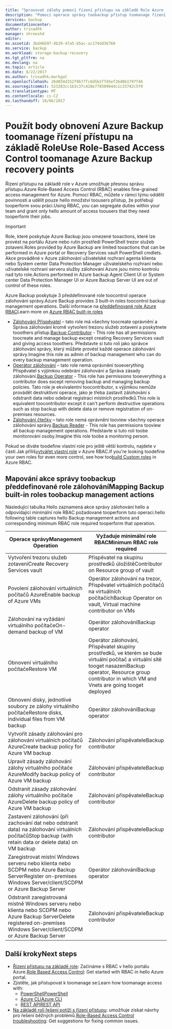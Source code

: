 ```yaml
---
title: "Spravovat zálohy pomocí řízení přístupu na základě Role Azure | Microsoft Docs"
description: "Pomocí operace správy toobackup přístup toomanage řízení přístupu na základě Role v trezoru služeb zotavení."
services: backup
documentationcenter: 
author: trinadhk
manager: shreeshd
editor: 
ms.assetid: 3bd46b97-4b29-47a5-b5ac-ac174dd36760
ms.service: backup
ms.workload: storage-backup-recovery
ms.tgt_pltfrm: na
ms.devlang: na
ms.topic: article
ms.date: 8/22/2017
ms.author: trinadhk;markgal
ms.openlocfilehash: 26d034d152f9b77fc6d5b2ffd5ef2648b1797f46
ms.sourcegitcommit: 523283cc1b3c37c428e77850964dc1c33742c5f0
ms.translationtype: MT
ms.contentlocale: cs-CZ
ms.lasthandoff: 10/06/2017
---
```

# <a name="use-role-based-access-control-toomanage-azure-backup-recovery-points"></a><span data-ttu-id="17a97-103">Použít body obnovení Azure Backup toomanage řízení přístupu na základě Role</span><span class="sxs-lookup"><span data-stu-id="17a97-103">Use Role-Based Access Control toomanage Azure Backup recovery points</span></span>
<span data-ttu-id="17a97-104">Řízení přístupu na základě role v Azure umožňuje přesnou správu přístupu.</span><span class="sxs-lookup"><span data-stu-id="17a97-104">Azure Role-Based Access Control (RBAC) enables fine-grained access management for Azure.</span></span> <span data-ttu-id="17a97-105">Pomocí RBAC, můžete v rámci týmu oddělit povinností a udělit pouze hello množství toousers přístup, že potřebují tooperform svou práci.</span><span class="sxs-lookup"><span data-stu-id="17a97-105">Using RBAC, you can segregate duties within your team and grant only hello amount of access toousers that they need tooperform their jobs.</span></span>

> [!IMPORTANT]
> <span data-ttu-id="17a97-106">Role, které poskytuje Azure Backup jsou omezené tooactions, které lze provést na portálu Azure nebo rutin prostředí PowerShell trezor služeb zotavení.</span><span class="sxs-lookup"><span data-stu-id="17a97-106">Roles provided by Azure Backup are limited tooactions that can be performed in Azure portal or Recovery Services vault PowerShell cmdlets.</span></span> <span data-ttu-id="17a97-107">Akce prováděné v Azure zálohování uživatelské rozhraní agenta klienta nebo System center Data Protection Manager uživatelského rozhraní nebo uživatelské rozhraní serveru služby zálohování Azure jsou mimo kontrolu nad tyto role.</span><span class="sxs-lookup"><span data-stu-id="17a97-107">Actions performed in Azure backup Agent Client UI or System center Data Protection Manager UI or Azure Backup Server UI are out of control of these roles.</span></span>

<span data-ttu-id="17a97-108">Azure Backup poskytuje 3 předdefinované role toocontrol operace zálohování správy.</span><span class="sxs-lookup"><span data-stu-id="17a97-108">Azure Backup provides 3 built-in roles toocontrol backup management operations.</span></span> <span data-ttu-id="17a97-109">Další informace na [předdefinované role Azure RBAC](../active-directory/role-based-access-built-in-roles.md)</span><span class="sxs-lookup"><span data-stu-id="17a97-109">Learn more on [Azure RBAC built-in roles](../active-directory/role-based-access-built-in-roles.md)</span></span>

* <span data-ttu-id="17a97-110">[Zálohování Přispěvatel](../active-directory/role-based-access-built-in-roles.md#backup-contributor) – tato role má všechny toocreate oprávnění a Správa zálohování kromě vytvoření trezoru služeb zotavení a poskytnete tooothers přístup.</span><span class="sxs-lookup"><span data-stu-id="17a97-110">[Backup Contributor](../active-directory/role-based-access-built-in-roles.md#backup-contributor) - This role has all permissions toocreate and manage backup except creating Recovery Services vault and giving access tooothers.</span></span> <span data-ttu-id="17a97-111">Představte si tuto roli jako správce zálohování správy, který můžete provést každé operace zálohování správy.</span><span class="sxs-lookup"><span data-stu-id="17a97-111">Imagine this role as admin of backup management who can do every backup management operation.</span></span>
* <span data-ttu-id="17a97-112">[Operátor zálohování](../active-directory/role-based-access-built-in-roles.md#backup-operator) – tato role nemá oprávnění tooeverything Přispěvatel s výjimkou odebrání zálohování a Správa zásady zálohování.</span><span class="sxs-lookup"><span data-stu-id="17a97-112">[Backup Operator](../active-directory/role-based-access-built-in-roles.md#backup-operator) - This role has permissions tooeverything a contributor does except removing backup and managing backup policies.</span></span> <span data-ttu-id="17a97-113">Tato role je ekvivalentní toocontributor, s výjimkou nemůže provádět destruktivní operace, jako je třeba zastavit zálohování s odstranit data nebo odebrat registraci místních prostředků.</span><span class="sxs-lookup"><span data-stu-id="17a97-113">This role is equivalent toocontributor except it can't perform destructive operations such as stop backup with delete data or remove registration of on-premises resources.</span></span>
* <span data-ttu-id="17a97-114">[Zálohování čtečky](../active-directory/role-based-access-built-in-roles.md#backup-reader) – tato role nemá oprávnění tooview všechny operace zálohování správy.</span><span class="sxs-lookup"><span data-stu-id="17a97-114">[Backup Reader](../active-directory/role-based-access-built-in-roles.md#backup-reader) - This role has permissions tooview all backup management operations.</span></span> <span data-ttu-id="17a97-115">Představte si tuto roli toobe monitorování osoby.</span><span class="sxs-lookup"><span data-stu-id="17a97-115">Imagine this role toobe a monitoring person.</span></span>

<span data-ttu-id="17a97-116">Pokud se díváte toodefine vlastní role pro ještě větší kontrolu, najdete v části Jak příliš[vytvářet vlastní role](../active-directory/role-based-access-control-custom-roles.md) v Azure RBAC.</span><span class="sxs-lookup"><span data-stu-id="17a97-116">If you're looking toodefine your own roles for even more control, see how too[build Custom roles](../active-directory/role-based-access-control-custom-roles.md) in Azure RBAC.</span></span>



## <a name="mapping-backup-built-in-roles-toobackup-management-actions"></a><span data-ttu-id="17a97-117">Mapování akce správy toobackup předdefinované role zálohování</span><span class="sxs-lookup"><span data-stu-id="17a97-117">Mapping Backup built-in roles toobackup management actions</span></span>
<span data-ttu-id="17a97-118">Následující tabulka Hello zaznamená akce správy zálohování hello a odpovídající minimální role RBAC požadované tooperform tuto operaci.</span><span class="sxs-lookup"><span data-stu-id="17a97-118">hello following table captures hello Backup management actions and corresponding minimum RBAC role required tooperform that operation.</span></span>

| <span data-ttu-id="17a97-119">Operace správy</span><span class="sxs-lookup"><span data-stu-id="17a97-119">Management Operation</span></span> | <span data-ttu-id="17a97-120">Vyžaduje minimální role RBAC</span><span class="sxs-lookup"><span data-stu-id="17a97-120">Minimum RBAC role required</span></span> |
| --- | --- |
| <span data-ttu-id="17a97-121">Vytvoření trezoru služeb zotavení</span><span class="sxs-lookup"><span data-stu-id="17a97-121">Create Recovery Services vault</span></span> | <span data-ttu-id="17a97-122">Přispěvatel na skupinu prostředků úložiště</span><span class="sxs-lookup"><span data-stu-id="17a97-122">Contributor on Resource group of vault</span></span> |
| <span data-ttu-id="17a97-123">Povolení zálohování virtuálních počítačů Azure</span><span class="sxs-lookup"><span data-stu-id="17a97-123">Enable backup of Azure VMs</span></span> | <span data-ttu-id="17a97-124">Operátor zálohování na trezor, Přispěvatel virtuálních počítačů na virtuálních počítačích</span><span class="sxs-lookup"><span data-stu-id="17a97-124">Backup Operator on vault, Virtual machine contributor on VMs</span></span> |
| <span data-ttu-id="17a97-125">Zálohování na vyžádání virtuálního počítače</span><span class="sxs-lookup"><span data-stu-id="17a97-125">On-demand backup of VM</span></span> | <span data-ttu-id="17a97-126">Operátor zálohování</span><span class="sxs-lookup"><span data-stu-id="17a97-126">Backup operator</span></span> |
| <span data-ttu-id="17a97-127">Obnovení virtuálního počítače</span><span class="sxs-lookup"><span data-stu-id="17a97-127">Restore VM</span></span> | <span data-ttu-id="17a97-128">Operátor zálohování, Přispěvatel skupiny prostředků, ve kterém se bude virtuální počítač a virtuální sítě tooget nasazení</span><span class="sxs-lookup"><span data-stu-id="17a97-128">Backup operator, Resource group contributor in which VM and Vnets are going tooget deployed</span></span> |
| <span data-ttu-id="17a97-129">Obnovení disky, jednotlivé soubory ze zálohy virtuálního počítače</span><span class="sxs-lookup"><span data-stu-id="17a97-129">Restore disks, individual files from VM backup</span></span> | <span data-ttu-id="17a97-130">Operátor zálohování</span><span class="sxs-lookup"><span data-stu-id="17a97-130">Backup operator</span></span> |
| <span data-ttu-id="17a97-131">Vytvořit zásady zálohování pro zálohování virtuálních počítačů Azure</span><span class="sxs-lookup"><span data-stu-id="17a97-131">Create backup policy for Azure VM backup</span></span> | <span data-ttu-id="17a97-132">Zálohování přispěvatele</span><span class="sxs-lookup"><span data-stu-id="17a97-132">Backup contributor</span></span> |
| <span data-ttu-id="17a97-133">Upravit zásady zálohování zálohy virtuálního počítače Azure</span><span class="sxs-lookup"><span data-stu-id="17a97-133">Modify backup policy of Azure VM backup</span></span> | <span data-ttu-id="17a97-134">Zálohování přispěvatele</span><span class="sxs-lookup"><span data-stu-id="17a97-134">Backup contributor</span></span> |
| <span data-ttu-id="17a97-135">Odstranit zásady zálohování zálohy virtuálního počítače Azure</span><span class="sxs-lookup"><span data-stu-id="17a97-135">Delete backup policy of Azure VM backup</span></span> | <span data-ttu-id="17a97-136">Zálohování přispěvatele</span><span class="sxs-lookup"><span data-stu-id="17a97-136">Backup contributor</span></span> |
| <span data-ttu-id="17a97-137">Zastavení zálohování (při zachování dat nebo odstranit data) na zálohování virtuálních počítačů</span><span class="sxs-lookup"><span data-stu-id="17a97-137">Stop backup (with retain data or delete data) on VM backup</span></span> | <span data-ttu-id="17a97-138">Zálohování přispěvatele</span><span class="sxs-lookup"><span data-stu-id="17a97-138">Backup contributor</span></span> |
| <span data-ttu-id="17a97-139">Zaregistrovat místní Windows serveru nebo klienta nebo SCDPM nebo Azure Backup Server</span><span class="sxs-lookup"><span data-stu-id="17a97-139">Register on-premises Windows Server/client/SCDPM or Azure Backup Server</span></span> | <span data-ttu-id="17a97-140">Operátor zálohování</span><span class="sxs-lookup"><span data-stu-id="17a97-140">Backup operator</span></span> |
| <span data-ttu-id="17a97-141">Odstranit zaregistrovaná místně Windows serveru nebo klienta nebo SCDPM nebo Azure Backup Server</span><span class="sxs-lookup"><span data-stu-id="17a97-141">Delete registered on-premises Windows Server/client/SCDPM or Azure Backup Server</span></span> | <span data-ttu-id="17a97-142">Zálohování přispěvatele</span><span class="sxs-lookup"><span data-stu-id="17a97-142">Backup contributor</span></span> |

## <a name="next-steps"></a><span data-ttu-id="17a97-143">Další kroky</span><span class="sxs-lookup"><span data-stu-id="17a97-143">Next steps</span></span>
* <span data-ttu-id="17a97-144">[Řízení přístupu na základě role](../active-directory/role-based-access-control-configure.md): Začínáme s RBAC v hello portálu Azure.</span><span class="sxs-lookup"><span data-stu-id="17a97-144">[Role Based Access Control](../active-directory/role-based-access-control-configure.md): Get started with RBAC in hello Azure portal.</span></span>
* <span data-ttu-id="17a97-145">Zjistěte, jak přistupovat k toomanage se:</span><span class="sxs-lookup"><span data-stu-id="17a97-145">Learn how toomanage access with:</span></span>
  * [<span data-ttu-id="17a97-146">PowerShell</span><span class="sxs-lookup"><span data-stu-id="17a97-146">PowerShell</span></span>](../active-directory/role-based-access-control-manage-access-powershell.md)
  * [<span data-ttu-id="17a97-147">Azure CLI</span><span class="sxs-lookup"><span data-stu-id="17a97-147">Azure CLI</span></span>](../active-directory/role-based-access-control-manage-access-azure-cli.md)
  * [<span data-ttu-id="17a97-148">REST API</span><span class="sxs-lookup"><span data-stu-id="17a97-148">REST API</span></span>](../active-directory/role-based-access-control-manage-access-rest.md)
* <span data-ttu-id="17a97-149">[Na základě rolí řešení potíží s řízení přístupu](../active-directory/role-based-access-control-troubleshooting.md): umožňuje získat návrhy pro řešení běžných problémů.</span><span class="sxs-lookup"><span data-stu-id="17a97-149">[Role-Based Access Control troubleshooting](../active-directory/role-based-access-control-troubleshooting.md): Get suggestions for fixing common issues.</span></span>

